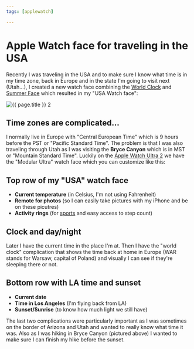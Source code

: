 ```yaml
---
tags: [applewatch]

---
```


# Apple Watch face for traveling in the USA

Recently I was traveling in the USA and to make sure I know what time is in my time zone, back in Europe and in the state I'm going to visit next (Utah…), I created a new watch face combining the [World Clock](/worldclock/) and [Summer Face](/summerface/) which resulted in my "USA Watch face":

![{{ page.title }} 2](/img/usaface-2.jpg)

## Time zones are complicated…

I normally live in Europe with "Central European Time" which is 9 hours before the PST or "Pacific Standard Time". The problem is that I was also traveling through Utah as I was visiting the **Bryce Canyon** which is in MST or "Mountain Standard Time". Luckily on the [Apple Watch Ultra 2](/ultra/) we have the "Modular Ultra" watch face which you can customize like this:

## Top row of my "USA" watch face

- **Current temperature** (in Celsius, I'm not using Fahrenheit)
- **Remote for photos** (so I can easily take pictures with my iPhone and be on these picutres)
- **Activity rings** (for [sports](/sports) and easy access to step count)

## Clock and day/night

Later I have the current time in the place I'm at. Then I have the "world clock" complication that shows the time back at home in Europe (WAR stands for Warsaw, capital of Poland) and visually I can see if they're sleeping there or not.

## Bottom row with LA time and sunset

- **Current date**
- **Time in Los Angeles** (I'm flying back from LA)
- **Sunset/Sunrise** (to know how much light we still have)

The last two complications were particularly important as I was sometimes on the border of Arizona and Utah and wanted to really know what time it was. Also as I was hiking in Bryce Canyon (pictured above) I wanted to make sure I can finish my hike before the sunset.


[n]: https://michael.gratis/nozbe
[np]: https://michael.gratis/nozbepersonal